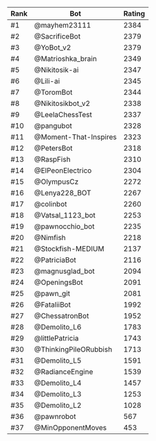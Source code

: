 Rank|Bot|Rating
---|---|---
#1|@mayhem23111|2384
#2|@SacrificeBot|2379
#3|@YoBot_v2|2379
#4|@Matrioshka_brain|2349
#5|@Nikitosik-ai|2347
#6|@Lili-ai|2345
#7|@ToromBot|2344
#8|@Nikitosikbot_v2|2338
#9|@LeelaChessTest|2337
#10|@pangubot|2328
#11|@Moment-That-Inspires|2323
#12|@PetersBot|2318
#13|@RaspFish|2310
#14|@ElPeonElectrico|2304
#15|@OlympusCz|2272
#16|@Lenya228_BOT|2267
#17|@colinbot|2260
#18|@Vatsal_1123_bot|2253
#19|@pawnocchio_bot|2235
#20|@Nimfish|2218
#21|@Stockfish-MEDIUM|2137
#22|@PatriciaBot|2116
#23|@magnusglad_bot|2094
#24|@OpeningsBot|2091
#25|@pawn_git|2081
#26|@FataliiBot|1992
#27|@ChessatronBot|1952
#28|@Demolito_L6|1783
#29|@littlePatricia|1743
#30|@ThinkingPileORubbish|1713
#31|@Demolito_L5|1591
#32|@RadianceEngine|1539
#33|@Demolito_L4|1457
#34|@Demolito_L3|1253
#35|@Demolito_L2|1028
#36|@pawnrobot|567
#37|@MinOpponentMoves|453
